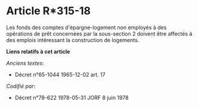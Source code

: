 # Article R*315-18

Les fonds des comptes d'épargne-logement non employés à des opérations de prêt concernées par la sous-section 2 doivent être
affectés à des emplois intéressant la construction de logements.

**Liens relatifs à cet article**

_Anciens textes_:

  - Décret n°65-1044 1965-12-02 art. 17

_Codifié par_:

  - Décret n°78-622 1978-05-31 JORF 8 juin 1978
